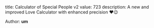 title: Calculator of Special People v2
value: 723
description: A new and improved Love Calculator with enhanced precision ❤️😉

Author: **um**